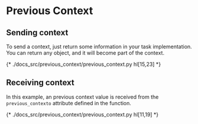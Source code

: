 # Previous Context

## Sending context

To send a context, just return some information in your task implementation. You can return any object, and it will become part of the context.

{* ./docs_src/previous_context/previous_context.py hl[15,23] *}


## Receiving context

In this example, an previous context value is received from the `previous_contexto` attribute defined in the function.

{* ./docs_src/previous_context/previous_context.py hl[11,19] *}